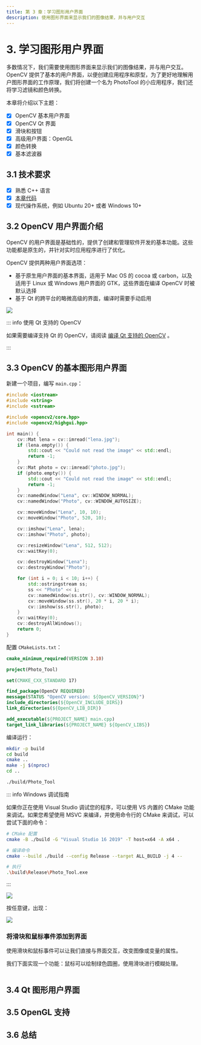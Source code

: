 ```yaml
---
title: 第 3 章：学习图形用户界面
description: 使用图形界面来显示我们的图像结果，并与用户交互
---
```


# 3. 学习图形用户界面

多数情况下，我们需要使用图形界面来显示我们的图像结果，并与用户交互。OpenCV 提供了基本的用户界面，以便创建应用程序和原型，为了更好地理解用户图形界面的工作原理，我们将创建一个名为 PhotoTool 的小应用程序，我们还将学习滤镜和颜色转换。

本章将介绍以下主题：
- [x] OpenCV 基本用户界面
- [x] OpenCV Qt 界面
- [x] 滑块和按钮
- [x] 高级用户界面：OpenGL
- [x] 颜色转换
- [x] 基本滤波器

## 3.1 技术要求

- [x] 熟悉 C++ 语言
- [x] [本章代码](https://github.com/PacktPublishing/Learn-OpenCV-4-By-Building-Projects-Second-Edition/tree/master/Chapter_03)
- [x] 现代操作系统，例如 Ubuntu 20+ 或者 Windows 10+

## 3.2 OpenCV 用户界面介绍

OpenCV 的用户界面是基础性的，提供了创建和管理软件开发的基本功能。这些功能都是原生的，并针对实时应用程序进行了优化。

OpenCV 提供两种用户界面选项：
- 基于原生用户界面的基本界面，适用于 Mac OS 的 cocoa 或 carbon，以及适用于 Linux 或 Windows 用户界面的 GTK，这些界面在编译 OpenCV 时被默认选择
- 基于 Qt 的跨平台的略微高级的界面，编译时需要手动启用

![](./images/2022-11-10-16-28-22.webp)

::: info 使用 Qt 支持的 OpenCV

如果需要编译支持 Qt 的 OpenCV，请阅读 [编译 Qt 支持的 OpenCV](../../opencv-development-practice/complie-and-build-guide/) 。

:::

## 3.3 OpenCV 的基本图形用户界面

新建一个项目，编写 `main.cpp`：

```cpp
#include <iostream>
#include <string>
#include <sstream>

#include <opencv2/core.hpp>
#include <opencv2/highgui.hpp>

int main() {
    cv::Mat lena = cv::imread("lena.jpg");
    if (lena.empty()) {
        std::cout << "Could not read the image" << std::endl;
        return -1;
    }
    cv::Mat photo = cv::imread("photo.jpg");
    if (photo.empty()) {
        std::cout << "Could not read the image" << std::endl;
        return -1;
    }
    cv::namedWindow("Lena", cv::WINDOW_NORMAL);
    cv::namedWindow("Photo", cv::WINDOW_AUTOSIZE);

    cv::moveWindow("Lena", 10, 10);
    cv::moveWindow("Photo", 520, 10);

    cv::imshow("Lena", lena);
    cv::imshow("Photo", photo);

    cv::resizeWindow("Lena", 512, 512);
    cv::waitKey(0);

    cv::destroyWindow("Lena");
    cv::destroyWindow("Photo");

    for (int i = 0; i < 10; i++) {
        std::ostringstream ss;
        ss << "Photo" << i;
        cv::namedWindow(ss.str(), cv::WINDOW_NORMAL);
        cv::moveWindow(ss.str(), 20 * i, 20 * i);
        cv::imshow(ss.str(), photo);
    }
    cv::waitKey(0);
    cv::destroyAllWindows();
    return 0;
}
```

配置 `CMakeLists.txt`：

```cmake
cmake_minimum_required(VERSION 3.10)

project(Photo_Tool)

set(CMAKE_CXX_STANDARD 17)

find_package(OpenCV REQUIRED)
message(STATUS "OpenCV version: ${OpenCV_VERSION}")
include_directories(${OpenCV_INCLUDE_DIRS})
link_directories(${OpenCV_LIB_DIR})

add_executable(${PROJECT_NAME} main.cpp)
target_link_libraries(${PROJECT_NAME} ${OpenCV_LIBS})
```

编译运行：

```bash
mkdir -p build
cd build
cmake ..
make -j $(nproc)
cd ..

./build/Photo_Tool
```

::: info Windows 调试指南

如果你正在使用 Visual Studio 调试您的程序，可以使用 VS 内置的 CMake 功能来调试。如果您希望使用 MSVC 来编译，并使用命令行的 CMake 来调试，可以尝试下面的命令：

```bash
# CMake 配置
cmake -B ./build -G "Visual Studio 16 2019" -T host=x64 -A x64 .

# 编译命令
cmake --build ./build --config Release --target ALL_BUILD -j 4 --

# 执行
.\build\Release\Photo_Tool.exe
```

:::

![](./images/2022-11-10-16-28-22.webp)

按任意键，出现：

![](./images/2022-11-10-16-36-45.webp)

### 将滑块和鼠标事件添加到界面

使用滑块和鼠标事件可以让我们直接与界面交互，改变图像或变量的属性。

我们下面实现一个功能：鼠标可以绘制绿色圆圈，使用滑块进行模糊处理。

```c++

```

## 3.4 Qt 图形用户界面

## 3.5 OpenGL 支持

## 3.6 总结
